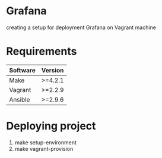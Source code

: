 # Grafana
creating a setup for deployment Grafana on Vagrant machine

# Requirements
| Software |Version |
|----------|--------|
|   Make   | >=4.2.1|
| Vagrant  | >=2.2.9|
| Ansible  | >=2.9.6|

# Deploying project
1. make setup-environment
2. make vagrant-provision